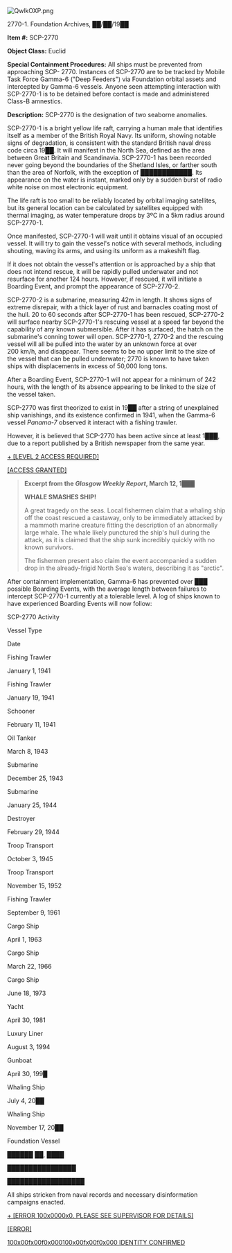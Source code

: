 ![QwlkOXP.png](http://scp-wiki.wdfiles.com/local--files/scp-2770/QwlkOXP.png)

2770-1. Foundation Archives, ██/██/19██

**Item #:** SCP-2770

**Object Class:** Euclid

**Special Containment Procedures:** All ships must be prevented from approaching SCP- 2770. Instances of SCP-2770 are to be tracked by Mobile Task Force Gamma-6 ("Deep Feeders") via Foundation orbital assets and intercepted by Gamma-6 vessels. Anyone seen attempting interaction with SCP-2770-1 is to be detained before contact is made and administered Class-B amnestics.

**Description:** SCP-2770 is the designation of two seaborne anomalies.

SCP-2770-1 is a bright yellow life raft, carrying a human male that identifies itself as a member of the British Royal Navy. Its uniform, showing notable signs of degradation, is consistent with the standard British naval dress code circa 19██. It will manifest in the North Sea, defined as the area between Great Britain and Scandinavia. SCP-2770-1 has been recorded never going beyond the boundaries of the Shetland Isles, or farther south than the area of Norfolk, with the exception of ████████████. Its appearance on the water is instant, marked only by a sudden burst of radio white noise on most electronic equipment.

The life raft is too small to be reliably located by orbital imaging satellites, but its general location can be calculated by satellites equipped with thermal imaging, as water temperature drops by 3ºC in a 5km radius around SCP-2770-1.

Once manifested, SCP-2770-1 will wait until it obtains visual of an occupied vessel. It will try to gain the vessel's notice with several methods, including shouting, waving its arms, and using its uniform as a makeshift flag.

If it does not obtain the vessel's attention or is approached by a ship that does not intend rescue, it will be rapidly pulled underwater and not resurface for another 124 hours. However, if rescued, it will initiate a Boarding Event, and prompt the appearance of SCP-2770-2.

SCP-2770-2 is a submarine, measuring 42m in length. It shows signs of extreme disrepair, with a thick layer of rust and barnacles coating most of the hull. 20 to 60 seconds after SCP-2770-1 has been rescued, SCP-2770-2 will surface nearby SCP-2770-1's rescuing vessel at a speed far beyond the capability of any known submersible. After it has surfaced, the hatch on the submarine's conning tower will open. SCP-2770-1, 2770-2 and the rescuing vessel will all be pulled into the water by an unknown force at over 200 km/h, and disappear. There seems to be no upper limit to the size of the vessel that can be pulled underwater; 2770 is known to have taken ships with displacements in excess of 50,000 long tons.

After a Boarding Event, SCP-2770-1 will not appear for a minimum of 242 hours, with the length of its absence appearing to be linked to the size of the vessel taken.

SCP-2770 was first theorized to exist in 19██ after a string of unexplained ship vanishings, and its existence confirmed in 1941, when the Gamma-6 vessel _Panama-7_ observed it interact with a fishing trawler.

However, it is believed that SCP-2770 has been active since at least 1███, due to a report published by a British newspaper from the same year.

[+ \[LEVEL 2 ACCESS REQUIRED\]](javascript:;)

[\[ACCESS GRANTED\]](javascript:;)

> **Excerpt from the _Glasgow Weekly Report_, March 12, 1███**  
>   
>   
> 
> **WHALE SMASHES SHIP!**
> 
> A great tragedy on the seas. Local fishermen claim that a whaling ship off the coast rescued a castaway, only to be immediately attacked by a mammoth marine creature fitting the description of an abnormally large whale. The whale likely punctured the ship's hull during the attack, as it is claimed that the ship sunk incredibly quickly with no known survivors.
> 
> The fishermen present also claim the event accompanied a sudden drop in the already-frigid North Sea's waters, describing it as "arctic".

After containment implementation, Gamma-6 has prevented over ███ possible Boarding Events, with the average length between failures to intercept SCP-2770-1 currently at a tolerable level. A log of ships known to have experienced Boarding Events will now follow:

SCP-2770 Activity

Vessel Type

Date

Fishing Trawler

January 1, 1941

Fishing Trawler

January 19, 1941

Schooner

February 11, 1941

Oil Tanker

March 8, 1943

Submarine

December 25, 1943

Submarine

January 25, 1944

Destroyer

February 29, 1944

Troop Transport

October 3, 1945

Troop Transport

November 15, 1952

Fishing Trawler

September 9, 1961

Cargo Ship

April 1, 1963

Cargo Ship

March 22, 1966

Cargo Ship

June 18, 1973

Yacht

April 30, 1981

Luxury Liner

August 3, 1994

Gunboat

April 30, 199█

Whaling Ship

July 4, 20██

Whaling Ship

November 17, 20██

Foundation Vessel

██████ ██, ████

████████████████

██████████████████

All ships stricken from naval records and necessary disinformation campaigns enacted.

  
  
  
  

[+ \[ERROR 100x0000x0. PLEASE SEE SUPERVISOR FOR DETAILS\]](javascript:;)

[\[ERROR\]](javascript:;)

[100x00fx00f0x000100x00fx00f0x000 IDENTITY CONFIRMED](http://www.scp-wiki.net/incidentreportnullpleaseseeasupervisor)